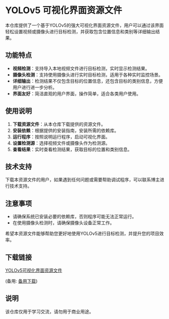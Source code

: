# YOLOv5 可视化界面资源文件

本仓库提供了一个基于YOLOv5的强大可视化界面资源文件，用户可以通过该界面轻松设置视频或摄像头进行目标检测，并获取包含位置信息和类别等详细输出结果。

## 功能特点

- **视频检测**：支持导入本地视频文件进行目标检测，实时显示检测结果。
- **摄像头检测**：支持使用摄像头进行实时目标检测，适用于各种实时监控场景。
- **详细输出**：检测结果不仅包含目标的位置信息，还包含目标的类别信息，方便用户进行进一步分析。
- **界面友好**：简洁直观的用户界面，操作简单，适合各类用户使用。

## 使用说明

1. **下载资源文件**：从本仓库下载提供的资源文件。
2. **安装依赖**：根据提供的安装指南，安装所需的依赖库。
3. **运行程序**：按照说明运行程序，启动可视化界面。
4. **设置检测源**：选择视频文件或摄像头作为检测源。
5. **查看结果**：实时查看检测结果，获取目标的位置和类别信息。

## 技术支持

下载本资源文件的用户，如果遇到任何问题或需要帮助调试程序，可以联系博主进行技术支持。

## 注意事项

- 请确保系统已安装必要的依赖库，否则程序可能无法正常运行。
- 在使用摄像头检测时，请确保摄像头设备正常工作。

希望本资源文件能够帮助您更好地使用YOLOv5进行目标检测，并提升您的项目效率。

## 下载链接
[YOLOv5可视化界面资源文件](https://pan.quark.cn/s/3b26f2d5e84b) 

(备用: [备用下载](https://pan.baidu.com/s/1irhA5S2xYExy8gPOYVuQ2A?pwd=1234))

## 说明

该仓库仅用于学习交流，请勿用于商业用途。

